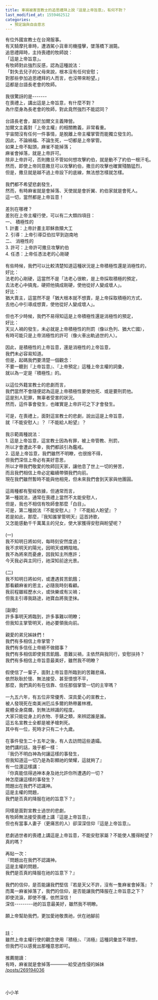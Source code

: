 ```yaml
---
title: 車禍被害宣教士的追思禮拜上說『這是上帝旨意』，有何不對？
last_modified_at: 1559462512
categories:
  - 預定論與自由意志
---
```


<div>有位外國宣教士在台灣服事。</div>

<div>有天騎摩托車時，遭酒駕小貨車司機撞擊，墜落橋下溺斃。</div>

<div>追思禮拜時，主持喪禮的牧師說：</div>

<div>「這是上帝旨意」。</div>

<div>有牧師對此強烈反感，認為這種說法：</div>

<div>「對失去兒子的父母來說，根本沒有任何安慰；</div>

<div>對那些參加追思禮拜的人而言，也沒帶來盼望。」</div>

<div>這都是台語長老會的牧師。</div>

<div>&nbsp;</div>

<div>我很驚訝的是-------</div>

<div>在喪禮上，講出這是上帝旨意，有什麼不對？</div>

<div>為什麼身為長老會的牧師，對此竟然強烈不能認同？</div>

<div>&nbsp;</div>

<div>台語長老會，屬於加爾文主義陣營。</div>

<div>加爾文主義對『上帝主權』的相關教義，非常看重。</div>

<div>宇宙間沒有任何一件事情，是脫離上帝主權掌管而能獨立發生的。</div>

<div>因此，不論禍福、不論生死，一切都是上帝掌管。</div>

<div>如果上帝不點頭，麻雀不能掉落；</div>

<div>麻雀會掉落，就是上帝許可。</div>

<div>除非上帝許可，否則撒旦不管如何想攻擊約伯，就是動不了約伯一根汗毛。</div>

<div>然而，即使上帝同意撒旦可以攻擊約伯，撒旦的攻擊也確實殘酷猛烈，</div>

<div>但是，撒旦就是越不過上帝設下的底線，無法想怎樣就怎樣。</div>

<div>&nbsp;</div>

<div>我們都不希望悲劇發生，</div>

<div>然而，有時麻雀就是會掉落、天使就是會折翼、約伯家就是會死人。</div>

<div>這一切，當然都是上帝旨意！</div>

<div>&nbsp;</div>

<div>差別在哪裡？</div>

<div>差別在上帝主權行使，可以有二大類四項目：</div>

<div>一、<span style="white-space:pre"> </span>積極性的</div>

<div>1.<span style="white-space:pre"> </span>計畫：上帝計畫主耶穌救贖大工</div>

<div>2.<span style="white-space:pre"> </span>引導：上帝引導亞伯拉罕到迦南地</div>

<div>二、<span style="white-space:pre"> </span>消極性的</div>

<div>3.<span style="white-space:pre"> </span>許可：上帝許可撒旦攻擊約伯</div>

<div>4.<span style="white-space:pre"> </span>任憑：上帝任憑法老的心剛硬</div>

<div>&nbsp;</div>

<div>有些時候，我們可以比較清楚知道這種狀況是上帝積極性還是消極性的，</div>

<div>好比：</div>

<div>法老的心剛硬，這當然不是「法老心很軟，是上帝採取積極的預定，</div>

<div>去法老心中搞鬼，硬把他搞成剛硬，使他從好人變成壞人」。</div>

<div>好比：</div>

<div>猶大賣主，這當然不是「猶大根本就不想賣，是上帝採取積極的方式，</div>

<div>去他心中引導成想賣，使他從好人變成壞人」。</div>

<div>&nbsp;</div>

<div>但也不少時候，我們不易得知這是上帝積極性還是消極性的預定，</div>

<div>好比：</div>

<div>天災人禍的發生，未必就是上帝積極性的刑罰（像以色列、猶大亡國），</div>

<div>有時可能只是上帝消極性的許可（像火車出軌過世的人）。</div>

<div>&nbsp;</div>

<div>因此，是積極性的上帝旨意，還是消極性的上帝旨意，</div>

<div>我們未必容易知道。</div>

<div>但是，起碼我們要清楚一個觀念：</div>

<div>不要一聽到『上帝旨意』、『上帝預定』這種上帝主權的詞彙，</div>

<div>就以為一定是『積極性』的。</div>

<div>&nbsp;</div>

<div>以這位外籍宣教士的悲劇而言，</div>

<div>我們當然不會隨便認為這是上帝積極性要使他死、或是要刑罰他。</div>

<div>這是別人犯罪，無辜者受害的狀況。</div>

<div>然而，這件事會發生，也確實是上帝許可之下才會發生。</div>

<div>&nbsp;</div>

<div>可是，在喪禮上，面對這宣教士的悲劇，說出這是上帝旨意，</div>

<div>就『不能安慰人』？『不能給人盼望』？</div>

<div>&nbsp;</div>

<div>我示範兩種說法：</div>

<div>1.<span style="white-space:pre"> </span>這是上帝旨意，這宣教士因為有罪，被上帝管教、刑罰，</div>

<div>所以才會遭此不幸，我們都該引為鑑戒。</div>

<div>2.<span style="white-space:pre"> </span>這是上帝旨意，我們雖然不明瞭，也很捨不得，</div>

<div>但我們深信上帝必有美好意思，</div>

<div>所以才帶我們敬愛的牧師回天家，讓他息了世上一切的勞苦，</div>

<div>而且我們相信上帝必定繼續帶領我們向前。</div>

<div>現在我們雖然暫時不能與他相見，但未來我們會到天家與他團圓。</div>

<div>&nbsp;</div>

<div>這兩種都有聖經依據，但通常而言，</div>

<div>第一種說法，通常在喪禮上當然不太能安慰人，</div>

<div>但是，我也不相信有牧師會那麼「白目」。</div>

<div>可是，第二種說法『不能安慰人』？『不能給人盼望』？</div>

<div>若是如此，那麼，『我知誰掌管明天』這首詩歌，</div>

<div>又怎能感動千千萬萬主的兒女，使大家獲得安慰與盼望呢？</div>

<div>&nbsp;</div>

<div>(一)</div>

<div>我不知明日將如何，每時刻安然度過；</div>

<div>我不求明天的陽光，因明天或轉陰暗。</div>

<div>我不為將來而憂慮，因我知主所應許；</div>

<div>今天我必與主同行，祂深知前途光景。</div>

<div>&nbsp;</div>

<div>(二)</div>

<div>我不知明日將如何，或遭遇貧苦飢餓；</div>

<div>那看顧麻雀的恩主，必隨我時刻看顧。</div>

<div>我前程雖經歷水火，或快樂或有災禍；</div>

<div>但我主引導我路途，祂寶血將我塗抹。</div>

<div>&nbsp;</div>

<div>[副歌]</div>

<div>許多事明天將臨到，許多事難以明瞭；</div>

<div>但我知主掌管明天，祂必要領我向前。</div>

<div>&nbsp;</div>

<div>親愛的弟兄姊妹們！</div>

<div>我們有多相信上帝掌管？</div>

<div>我們有多信任上帝絕不做錯事？</div>

<div>我們有多相信即使貧苦飢餓、患難災禍，主依然與我同行，安慰扶持？</div>

<div>我們有多相信上帝旨意最美好，雖然我不明瞭？</div>

<div>&nbsp;</div>

<div>假使信了一輩子，面對上帝旨意所臨到的苦難悲痛，</div>

<div>依然耿耿於懷、無法接受、甚至憤恨不平，</div>

<div>那麼，我們真的有在信靠、信任那個掌管一切的主宰嗎？</div>

<div>&nbsp;</div>

<div>一九五六年，有五位非常優秀、深具愛心的宣教士，</div>

<div>被人發現死在南美洲厄瓜多爾的熱帶叢林裡。</div>

<div>屍體全身腐爛，到無法辨識的程度。</div>

<div>大家只能從身上的衣物、手錶之類，來辨認誰是誰。</div>

<div>這五名宣教士全都是被矛槍刺死。</div>

<div>其中有一位，死時才只有二十九歲。</div>

<div>&nbsp;</div>

<div>在事件發生二十五年之後，有人去訪問這些遺孀。</div>

<div>她們講的話，幾乎都一樣：</div>

<div>『我仍不明白神為何讓這樣的事發生，</div>

<div>但我知道這一切乃是為彰顯祂的榮耀，這就夠了』</div>

<div>有一位還這樣講：</div>

<div>『你真能信得過神本身及祂允許你所遭遇的一切？</div>

<div>神怎麼讓這樣的事發生？</div>

<div>問題出在我們不認識神。</div>

<div>這是主權的問題，</div>

<div>我們是否真的降服在祂的旨意下？』</div>

<div>&nbsp;</div>

<div>同樣是面對宣教士過世的悲劇，</div>

<div>有牧師無法接受喪禮上講『這是上帝旨意』，</div>

<div>但也有當事人妻子（更痛苦的人）卻深深信仰『這是上帝旨意』。</div>

<div>&nbsp;</div>

<div>悲劇過世者的喪禮上講這是上帝旨意，不能安慰家屬？不能使人獲得盼望？</div>

<div>真的嗎？</div>

<div>&nbsp;</div>

<div>再貼一次：</div>

<div>『問題出在我們不認識神。</div>

<div>這是主權的問題，</div>

<div>我們是否真的降服在祂的旨意下？』</div>

<div>&nbsp;</div>

<div>我們的信仰，是否能讓我們堅信『若是天父不許，沒有一隻麻雀會掉落』？</div>

<div>而萬一麻雀掉落了，我們的信仰，是否能讓我們降服在上帝旨意之下？</div>

<div>即使流淚，即使不懂，依然深信！</div>

<div>深信---------祂的旨意最美好，雖然我不明瞭。</div>

<div>&nbsp;</div>

<div>願上帝幫助我們，更加愛祂敬畏祂，伏在祂腳前</div>

<div>&nbsp;</div>

<div>&nbsp;</div>

<div>註：</div>

<div>雖然上帝主權行使的觀念使用『積極』、『消極』這種詞彙並不理想，</div>

<div>但我們可以感覺出那種意思即可。</div>

<div>&nbsp;</div>

<div>推薦閱讀：</div>

<div>有時，麻雀就是會掉落————給受過性侵的姊妹</div>

<div><a href="/posts/269194036" target="_blank">/posts/269194036</a></div>

<div>&nbsp;</div>

<div>&nbsp;</div>

<div>&nbsp;</div>

<div>小小羊</div>

